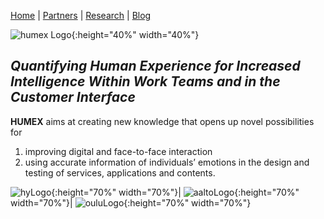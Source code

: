[Home](README.MD)  |  [Partners](partners.md)  |  [Research](research.md)  |  [Blog](blog.md)

![humex Logo](/images/Logo_Humex.png){:height="40%" width="40%"}

## *Quantifying Human Experience for Increased Intelligence Within Work Teams and in the Customer Interface*

**HUMEX** aims at creating new knowledge that opens up novel possibilities for

1. improving digital and face-to-face interaction
2. using accurate information of individuals’ emotions in the design and testing of services, applications and contents.

![hyLogo](images/University_of_Helsinki.logo.png){:height="70%" width="70%"}|  ![aaltoLogo](images/Aalto_University_logo.png){:height="70%" width="70%"}|  ![ouluLogo](images/Oulu_logo.png){:height="70%" width="70%"} 
